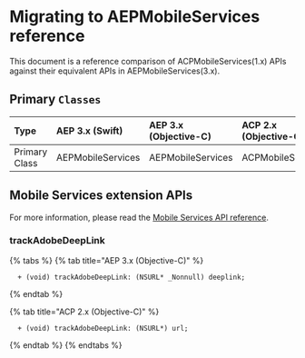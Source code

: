# Migrating to AEPMobileServices reference

This document is a reference comparison of ACPMobileServices\(1.x\) APIs against their equivalent APIs in AEPMobileServices\(3.x\).

## Primary `Classes`

| Type | AEP 3.x \(Swift\) | AEP 3.x \(Objective-C\) | ACP 2.x \(Objective-C\) |
| :--- | :--- | :--- | :--- |
| Primary Class | AEPMobileServices | AEPMobileServices | ACPMobileServices |

## Mobile Services extension APIs

For more information, please read the [Mobile Services API reference](https://aep-sdks.gitbook.io/docs/using-mobile-extensions/adobe-analytics-mobile-services/mobileservices-api-reference).

### trackAdobeDeepLink

{% tabs %}
{% tab title="AEP 3.x \(Objective-C\)" %}
```text
  + (void) trackAdobeDeepLink: (NSURL* _Nonnull) deeplink;
```
{% endtab %}

{% tab title="ACP 2.x \(Objective-C\)" %}
```text
  + (void) trackAdobeDeepLink: (NSURL*) url;
```
{% endtab %}
{% endtabs %}

